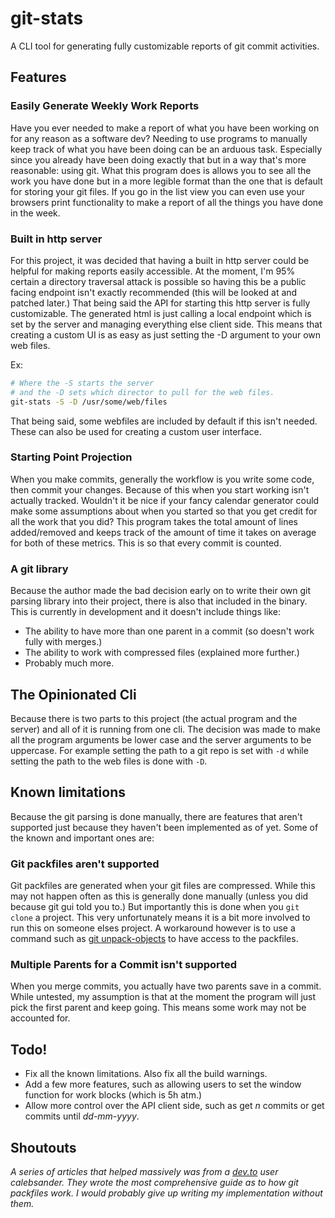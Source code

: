 
# git-stats
A CLI tool for generating fully customizable reports of git commit activities.

## Features
### Easily Generate Weekly Work Reports
Have you ever needed to make a report of what you have been working on for any reason as a software dev? Needing to use programs to manually keep track of what you have been doing can be an arduous task. Especially since you already have been doing exactly that but in a way that's more reasonable: using git. What this program does is allows you to see all the work you have done but in a more legible format than the one that is default for storing your git files. If you go in the list view you can even use your browsers print functionality to make a report of all the things you have done in the week.

### Built in http server
For this project, it was decided that having a built in http server could be helpful for making reports easily accessible. At the moment, I'm 95% certain a directory traversal attack is possible so having this be a public facing endpoint isn't exactly recommended (this will be looked at and patched later.) That being said the API for starting this http server is fully customizable. The generated html is just calling a local endpoint which is set by the server and managing everything else client side. This means that creating a custom UI is as easy as just setting the -D argument to your own web files.

Ex:
```sh
# Where the -S starts the server
# and the -D sets which director to pull for the web files.
git-stats -S -D /usr/some/web/files
```
That being said, some webfiles are included by default if this isn't needed. These can also be used for creating a custom user interface.

### Starting Point Projection
When you make commits, generally the workflow is you write some code, then commit your changes. Because of this when you start working isn't actually tracked. Wouldn't it be nice if your fancy calendar generator could make some assumptions about when you started so that you get credit for all the work that you did? This program takes the total amount of lines added/removed and keeps track of the amount of time it takes on average for both of these metrics. This is so that every commit is counted.

### A git library
Because the author made the bad decision early on to write their own git parsing library into their project, there is also that included in the binary. This is currently in development and it doesn't include things like:
 - The ability to have more than one parent in a commit (so doesn't work fully with merges.)
 - The ability to work with compressed files (explained more further.)
 - Probably much more.

## The Opinionated Cli
Because there is two parts to this project (the actual program and the server) and all of it is running from one cli. The decision was made to make all the program arguments be lower case and the server arguments to be uppercase. For example setting the path to a git repo is set with `-d` while setting the path to the web files is done with `-D`.

## Known limitations
Because the git parsing is done manually, there are features that aren't supported just because they haven't been implemented as of yet. Some of the known and important ones are:

### Git packfiles aren't supported
Git packfiles are generated when your git files are compressed. While this may not happen often as this is generally done manually (unless you did because git gui told you to.) But importantly this is done when you `git clone` a project. This very unfortunately means it is a bit more involved to run this on someone elses project. A workaround however is to use a command such as [git unpack-objects](https://git-scm.com/docs/git-unpack-objects) to have access to the packfiles.

### Multiple Parents for a Commit isn't supported
When you merge commits, you actually have two parents save in a commit. While untested, my assumption is that at the moment the program will just pick the first parent and keep going. This means some work may not be accounted for.

## Todo!
 - Fix all the known limitations. Also fix all the build warnings.
 - Add a few more features, such as allowing users to set the window function for work blocks (which is 5h atm.)
 - Allow more control over the API client side, such as get <i>n</i> commits or get commits until <i>dd-mm-yyyy</i>.

## Shoutouts
<i>A series of articles that helped massively was from a [dev.to](https://dev.to/calebsander/git-internals-part-2-packfiles-1jg8) user calebsander. They wrote the most comprehensive guide as to how git packfiles work. I would probably give up writing my implementation without them.</i>
